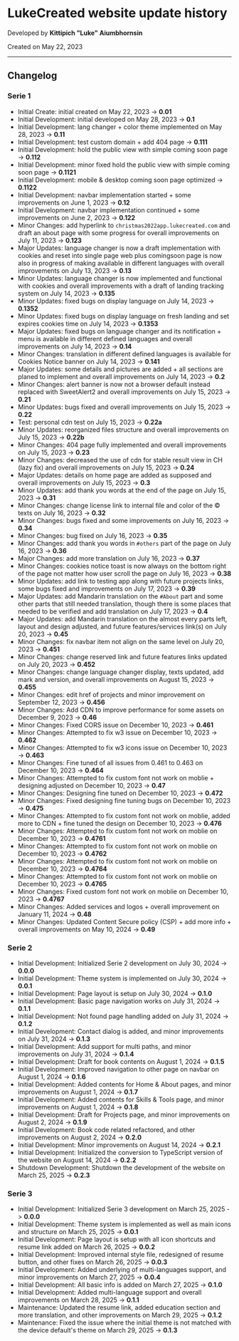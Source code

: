 # LukeCreated website update history

Developed by **Kittipich "Luke" Aiumbhornsin**

Created on May 22, 2023

---

## Changelog

### Serie 1

- Initial Create: initial created on May 22, 2023 -> **0.01**
- Initial Development: initial developed on May 28, 2023 -> **0.1**
- Initial Development: lang changer + color theme implemented on May 28, 2023 -> **0.11**
- Initial Development: test custom domain + add 404 page -> **0.111**
- Initial Development: hold the public view with simple coming soon page -> **0.112**
- Initial Development: minor fixed hold the public view with simple coming soon page -> **0.1121**
- Initial Development: mobile & desktop coming soon page optimized -> **0.1122**
- Initial Development: navbar implementation started + some improvements on June 1, 2023 -> **0.12**
- Initial Development: navbar implementation continued + some improvements on June 2, 2023 -> **0.122**
- Minor Changes: add hyperlink to `christmas2022app.lukecreated.com` and draft an about page with some progress for overall improvements on July 11, 2023 -> **0.123**
- Major Updates: language changer is now a draft implementation with cookies and reset into single page web plus comingsoon page is now also in progress of making available in different languages with overall improvements on July 13, 2023 -> **0.13**
- Minor Updates: language changer is now implemented and functional with cookies and overall improvements with a draft of landing tracking system on July 14, 2023 -> **0.135**
- Minor Updates: fixed bugs on display language on July 14, 2023 -> **0.1352**
- Minor Updates: fixed bugs on display language on fresh landing and set expires cookies time on July 14, 2023 -> **0.1353**
- Major Updates: fixed bugs on language changer and its notification + menu is available in different defined languages and overall improvements on July 14, 2023 -> **0.14**
- Minor Changes: translation in different defined languages is available for Cookies Notice banner on July 14, 2023 -> **0.141**
- Major Updates: some details and pictures are added + all sections are planed to implement and overall improvements on July 14, 2023 -> **0.2**
- Minor Changes: alert banner is now not a browser default instead replaced with SweetAlert2 and overall improvements on July 15, 2023 -> **0.21**
- Minor Updates: bugs fixed and overall improvements on July 15, 2023 -> **0.22**
- Test: personal cdn test on July 15, 2023 -> **0.22a**
- Minor Updates: reorganized files structure and overall improvements on July 15, 2023 -> **0.22b**
- Minor Changes: 404 page fully implemented and overall improvements on July 15, 2023 -> **0.23**
- Minor Changes: decreased the use of cdn for stable result view in CH (lazy fix) and overall improvements on July 15, 2023 -> **0.24**
- Major Updates: details on home page are added as supposed and overall improvements on July 15, 2023 -> **0.3**
- Minor Updates: add thank you words at the end of the page on July 15, 2023 -> **0.31**
- Minor Changes: change license link to internal file and color of the © texts on July 16, 2023 -> **0.32**
- Minor Changes: bugs fixed and some improvements on July 16, 2023 -> **0.34**
- Minor Changes: bug fixed on July 16, 2023 -> **0.35**
- Minor Changes: add thank you words in `#others` part of the page on July 16, 2023 -> **0.36**
- Major Changes: add more translation on July 16, 2023 -> **0.37**
- Minor Changes: cookies notice toast is now always on the bottom right of the page not matter how user scroll the page on July 16, 2023 -> **0.38**
- Minor Updates: add link to testing app along with future projects links, some bugs fixed and improvements on July 17, 2023 -> **0.39**
- Major Updates: add Mandarin translation on the `#About` part and some other parts that still needed translation, though there is some places that needed to be verified and add translation on July 17, 2023 -> **0.4**
- Major Updates: add Mandarin translation on the almost every parts left, layout and design adjusted, and future features/services link(s) on July 20, 2023 -> **0.45**
- Minor Changes: fix navbar item not align on the same level on July 20, 2023 -> **0.451**
- Minor Changes: change reserved link and future features links updated on July 20, 2023 -> **0.452**
- Minor Changes: change language changer display, texts updated, add mark and version, and overall improvements on August 15, 2023 -> **0.455**
- Minor Changes: edit href of projects and minor improvement on September 12, 2023 -> **0.456**
- Minor Changes: Add CDN to improve performance for some assets on December 9, 2023 -> **0.46**
- Minor Changes: Fixed CORS issue on December 10, 2023 -> **0.461**
- Minor Changes: Attempted to fix w3 issue on December 10, 2023 -> **0.462**
- Minor Changes: Attempted to fix w3 icons issue on December 10, 2023 -> **0.463**
- Minor Changes: Fine tuned of all issues from 0.461 to 0.463 on December 10, 2023 -> **0.464**
- Minor Changes: Attempted to fix custom font not work on moblie + designing adjusted on December 10, 2023 -> **0.47**
- Minor Changes: Designing fine tuned on December 10, 2023 -> **0.472**
- Minor Changes: Fixed designing fine tuning bugs on December 10, 2023 -> **0.475**
- Minor Changes: Attempted to fix custom font not work on moblie, added more to CDN + fine tuned the design on December 10, 2023 -> **0.476**
- Minor Changes: Attempted to fix custom font not work on moblie on December 10, 2023 -> **0.4761**
- Minor Changes: Attempted to fix custom font not work on moblie on December 10, 2023 -> **0.4762**
- Minor Changes: Attempted to fix custom font not work on moblie on December 10, 2023 -> **0.4764**
- Minor Changes: Attempted to fix custom font not work on moblie on December 10, 2023 -> **0.4765**
- Minor Changes: Fixed custom font not work on moblie on December 10, 2023 -> **0.4767**
- Minor Changes: Added services and logos + overall improvement on January 11, 2024 -> **0.48**
- Minor Changes: Updated Content Secure policy (CSP) + add more info + overall improvements on May 10, 2024 -> **0.49**

### Serie 2

- Initial Development: Initialized Serie 2 development on July 30, 2024 -> **0.0.0**
- Initial Development: Theme system is implemented on July 30, 2024 -> **0.0.1**
- Initial Development: Page layout is setup on July 30, 2024 -> **0.1.0**
- Initial Development: Basic page navigation works on July 31, 2024 -> **0.1.1**
- Initial Development: Not found page handling added on July 31, 2024 -> **0.1.2**
- Initial Development: Contact dialog is added, and minor improvements on July 31, 2024 -> **0.1.3**
- Initial Development: Add support for multi paths, and minor improvements on July 31, 2024 -> **0.1.4**
- Initial Development: Draft for book contents on August 1, 2024 -> **0.1.5**
- Initial Development: Improved navigation to other page on navbar on August 1, 2024 -> **0.1.6**
- Initial Development: Added contents for Home & About pages, and minor improvements on August 1, 2024 -> **0.1.7**
- Initial Development: Added contents for Skills & Tools page, and minor improvements on August 1, 2024 -> **0.1.8**
- Initial Development: Draft for Projects page, and minor improvements on August 2, 2024 -> **0.1.9**
- Initial Development: Book code related refactored, and other improvements on August 2, 2024 -> **0.2.0**
- Initial Development: Minor improvements on August 14, 2024 -> **0.2.1**
- Initial Development: Initialized the conversion to TypeScript version of the website on August 14, 2024 -> **0.2.2**
- Shutdown Development: Shutdown the development of the website on March 25, 2025 -> **0.2.3**

### Serie 3

- Initial Development: Initialized Serie 3 development on March 25, 2025 -> **0.0.0**
- Initial Development: Theme system is implemented as well as main icons and structure on March 25, 2025 -> **0.0.1**
- Initial Development: Page layout is setup with all icon shortcuts and resume link added on March 26, 2025 -> **0.0.2**
- Initial Development: Improved internal style file, redesigned of resume button, and other fixes on March 26, 2025 -> **0.0.3**
- Initial Development: Added underlying of multi-languages support, and minor improvements on March 27, 2025 -> **0.0.4**
- Initial Development: All basic info is added on March 27, 2025 -> **0.1.0**
- Initial Development: Added multi-language support and overall improvements on March 28, 2025 -> **0.1.1**
- Maintenance: Updated the resume link, added education section and more translation, and other improvements on March 29, 2025 -> **0.1.2**
- Maintenance: Fixed the issue where the initial theme is not matched with the device default's theme on March 29, 2025 -> **0.1.3**

